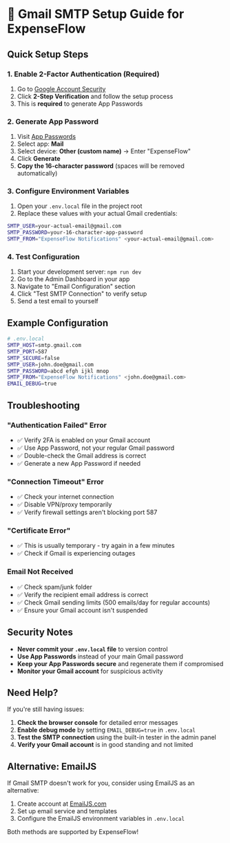 # 📧 Gmail SMTP Setup Guide for ExpenseFlow

## Quick Setup Steps

### 1. Enable 2-Factor Authentication (Required)
1. Go to [Google Account Security](https://myaccount.google.com/security)
2. Click **2-Step Verification** and follow the setup process
3. This is **required** to generate App Passwords

### 2. Generate App Password
1. Visit [App Passwords](https://myaccount.google.com/apppasswords)
2. Select app: **Mail**
3. Select device: **Other (custom name)** → Enter "ExpenseFlow"
4. Click **Generate**
5. **Copy the 16-character password** (spaces will be removed automatically)

### 3. Configure Environment Variables
1. Open your `.env.local` file in the project root
2. Replace these values with your actual Gmail credentials:

```bash
SMTP_USER=your-actual-email@gmail.com
SMTP_PASSWORD=your-16-character-app-password
SMTP_FROM="ExpenseFlow Notifications" <your-actual-email@gmail.com>
```

### 4. Test Configuration
1. Start your development server: `npm run dev`
2. Go to the Admin Dashboard in your app
3. Navigate to "Email Configuration" section
4. Click "Test SMTP Connection" to verify setup
5. Send a test email to yourself

## Example Configuration

```bash
# .env.local
SMTP_HOST=smtp.gmail.com
SMTP_PORT=587
SMTP_SECURE=false
SMTP_USER=john.doe@gmail.com
SMTP_PASSWORD=abcd efgh ijkl mnop
SMTP_FROM="ExpenseFlow Notifications" <john.doe@gmail.com>
EMAIL_DEBUG=true
```

## Troubleshooting

### "Authentication Failed" Error
- ✅ Verify 2FA is enabled on your Gmail account
- ✅ Use App Password, not your regular Gmail password
- ✅ Double-check the Gmail address is correct
- ✅ Generate a new App Password if needed

### "Connection Timeout" Error
- ✅ Check your internet connection
- ✅ Disable VPN/proxy temporarily
- ✅ Verify firewall settings aren't blocking port 587

### "Certificate Error"
- ✅ This is usually temporary - try again in a few minutes
- ✅ Check if Gmail is experiencing outages

### Email Not Received
- ✅ Check spam/junk folder
- ✅ Verify the recipient email address is correct
- ✅ Check Gmail sending limits (500 emails/day for regular accounts)
- ✅ Ensure your Gmail account isn't suspended

## Security Notes

- **Never commit your `.env.local` file** to version control
- **Use App Passwords** instead of your main Gmail password
- **Keep your App Passwords secure** and regenerate them if compromised
- **Monitor your Gmail account** for suspicious activity

## Need Help?

If you're still having issues:

1. **Check the browser console** for detailed error messages
2. **Enable debug mode** by setting `EMAIL_DEBUG=true` in `.env.local`
3. **Test the SMTP connection** using the built-in tester in the admin panel
4. **Verify your Gmail account** is in good standing and not limited

## Alternative: EmailJS

If Gmail SMTP doesn't work for you, consider using EmailJS as an alternative:

1. Create account at [EmailJS.com](https://www.emailjs.com/)
2. Set up email service and templates
3. Configure the EmailJS environment variables in `.env.local`

Both methods are supported by ExpenseFlow!
